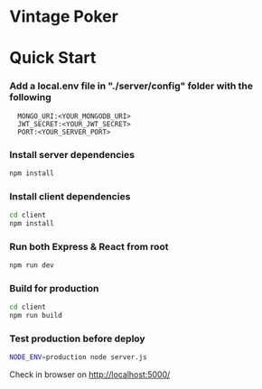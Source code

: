 # Vintage Poker

# Quick Start

### Add a local.env file in "./server/config" folder with the following

```
  MONGO_URI:<YOUR_MONGODB_URI>
  JWT_SECRET:<YOUR_JWT_SECRET>
  PORT:<YOUR_SERVER_PORT>
```

### Install server dependencies

```bash
npm install
```

### Install client dependencies

```bash
cd client
npm install
```

### Run both Express & React from root

```bash
npm run dev
```

### Build for production

```bash
cd client
npm run build
```

### Test production before deploy

```bash
NODE_ENV=production node server.js
```

Check in browser on [http://localhost:5000/](http://localhost:5000/)
